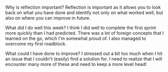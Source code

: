 Why is reflection important?
    Reflection is important as it allows you to look back on what you have done and identify not only on what worked well, but also on where you can improve in future.

What did I do well this week?
    I think I did well to complete the first sprint more quickly than I had predicted. There was a lot of foreign concepts that I learned on the go, which I'm somewhat proud of. I also managed to overcome my first roadblock.

What could I have done to improve?
    I stressed out a bit too much when I hit an issue that I couldn't (easily) find a solution for. I need to realize that I will encounter many more of these and need to keep a more level head!

